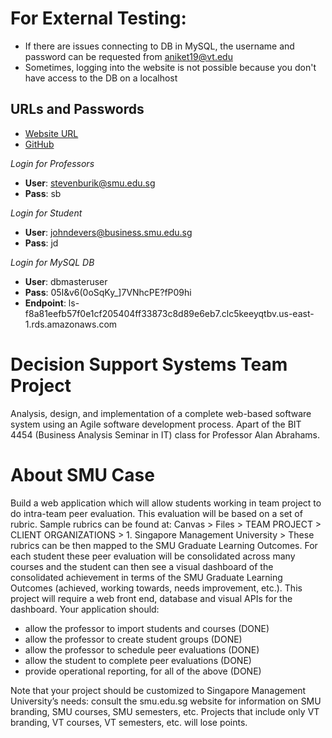 # For External Testing: 
* If there are issues connecting to DB in MySQL, the username and password can be requested from aniket19@vt.edu
* Sometimes, logging into the website is not possible because you don't have access to the DB on a localhost

## URLs and Passwords 
* [Website URL](http://smu-peers.net/) 
* [GitHub](https://github.com/aniketadhikari/smu-lamp)

*Login for Professors* 
* **User**: stevenburik@smu.edu.sg
* **Pass**: sb

*Login for Student*
* **User**: johndevers@business.smu.edu.sg
* **Pass**: jd

*Login for MySQL DB*
* **User**: dbmasteruser
* **Pass**: 05I&v6(0oSqKy_]7VN<y>hcPE?fP09hi
* **Endpoint**: ls-f8a81eefb57f0e1cf205404ff33873c8d89e6eb7.clc5keeyqtbv.us-east-1.rds.amazonaws.com

# Decision Support Systems Team Project
Analysis, design, and implementation of a complete web-based software system using an Agile software development process. Apart of the BIT 4454 (Business Analysis Seminar in IT) class for Professor Alan Abrahams. 

# About SMU Case
Build a web application which will allow students working in team project to do intra-team peer evaluation. This evaluation will be based on a set of rubric. Sample rubrics can be found at: Canvas > Files > TEAM PROJECT > CLIENT ORGANIZATIONS > 1. Singapore Management University >   These rubrics can be then mapped to the SMU Graduate Learning Outcomes. For each student these peer evaluation will be consolidated across many courses and the student can then see a visual dashboard of the consolidated achievement in terms of the SMU Graduate Learning Outcomes (achieved, working towards, needs improvement, etc.).  This project will require a web front end, database and visual APIs for the dashboard.  Your application should:
* allow the professor to import students and courses (DONE)
* allow the professor to create student groups (DONE)
* allow the professor to schedule peer evaluations (DONE)
* allow the student to complete peer evaluations (DONE)
* provide operational reporting, for all of the above (DONE)

Note that your project should be customized to Singapore Management University’s needs: consult the smu.edu.sg website for information on SMU branding, SMU courses, SMU semesters, etc.  Projects that include only VT branding, VT courses, VT semesters, etc. will lose points.
